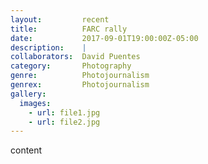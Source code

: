 ```yaml
---
layout:         recent
title:          FARC rally
date:           2017-09-01T19:00:00Z-05:00
description:    |
collaborators:  David Puentes
category:       Photography
genre:          Photojournalism
genrex:         Photojournalism
gallery:
  images:
    - url: file1.jpg
    - url: file2.jpg
---
```

content
